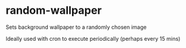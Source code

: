 random-wallpaper
================

Sets background wallpaper to a randomly chosen image

Ideally used with cron to execute periodically (perhaps every 15 mins)
